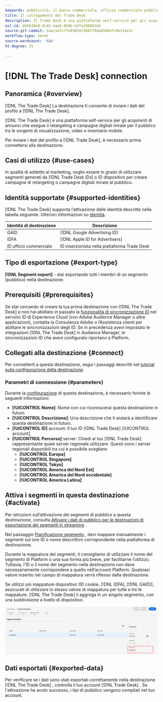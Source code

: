 ```yaml
---
keywords: pubblicità; il banco commerciale; ufficio commerciale pubblicitario
title: Il collegamento del Trade Desk
description: Il Trade Desk è una piattaforma self-service per gli acquirenti di annunci che esegue il retargeting e campagne digitali mirate per il pubblico tra le varie fonti di visualizzazione, video e inventario mobile.
exl-id: b8f638e8-dc45-4aeb-8b4b-b3fa2906816d
source-git-commit: 3aac1e7c7fe838201368379da8504efc8e316e1c
workflow-type: tm+mt
source-wordcount: '484'
ht-degree: 1%

---
```


# [!DNL The Trade Desk] connection

## Panoramica {#overview}

[!DNL The Trade Desk] La destinazione ti consente di inviare i dati del profilo a  [!DNL The Trade Desk].

[!DNL The Trade Desk] è una piattaforma self-service per gli acquirenti di annunci che esegue il retargeting e campagne digitali mirate per il pubblico tra le sorgenti di visualizzazione, video e inventario mobile.

Per inviare i dati del profilo a [!DNL Trade Desk], è necessario prima connettersi alla destinazione.

## Casi di utilizzo {#use-cases}

In qualità di addetto al marketing, voglio essere in grado di utilizzare segmenti generati da [!DNL Trade Desk IDs] o ID dispositivo per creare campagne di retargeting o campagne digitali mirate al pubblico.

## Identità supportate {#supported-identities}

[!DNL The Trade Desk] supporta l’attivazione delle identità descritte nella tabella seguente. Ulteriori informazioni su [identità](/help/identity-service/namespaces.md).

| Identità di destinazione | Descrizione |
|---|---|
| GAID | [!DNL Google Advertising ID] |
| IDFA | [!DNL Apple ID for Advertisers] |
| ID ufficio commerciale | ID inserzionista nella piattaforma Trade Desk |

## Tipo di esportazione {#export-type}

**[!DNL Segment export]** - stai esportando tutti i membri di un segmento (pubblico) nella destinazione.

## Prerequisiti {#prerequisites}

Se stai cercando di creare la tua prima destinazione con [!DNL The Trade Desk] e non hai abilitato in passato la [funzionalità di sincronizzazione ID](https://experienceleague.adobe.com/docs/id-service/using/id-service-api/methods/idsync.html) nel servizio ID di Experience Cloud (con Adobe Audience Manager o altre applicazioni), contatta la Consulenza Adobe o l’Assistenza clienti per abilitare le sincronizzazioni degli ID. Se in precedenza avevi impostato le integrazioni [!DNL The Trade Desk] in Audience Manager, le sincronizzazioni ID che avevi configurato riportano a Platform.

## Collegati alla destinazione {#connect}

Per connetterti a questa destinazione, segui i passaggi descritti nel [tutorial sulla configurazione della destinazione](../../ui/connect-destination.md).

### Parametri di connessione {#parameters}

Durante la [configurazione](../../ui/connect-destination.md) di questa destinazione, è necessario fornire le seguenti informazioni:

* **[!UICONTROL Nome]**: Nome con cui riconoscerai questa destinazione in futuro.
* **[!UICONTROL Descrizione]**: Una descrizione che ti aiuterà a identificare questa destinazione in futuro.
* **[!UICONTROL ID]** account: Il tuo ID  [!DNL Trade Desk] [!UICONTROL account].
* **[!UICONTROL Percorso]** server: Chiedi al tuo  [!DNL Trade Desk] rappresentante quale server regionale utilizzare. Questi sono i server regionali disponibili tra cui è possibile scegliere:
   * **[!UICONTROL Europa]**
   * **[!UICONTROL Singapore]**
   * **[!UICONTROL Tokyo]**
   * **[!UICONTROL America del Nord Est]**
   * **[!UICONTROL America del Nord occidentale]**
   * **[!UICONTROL America Latina]**

## Attiva i segmenti in questa destinazione {#activate}

Per istruzioni sull’attivazione dei segmenti di pubblico a questa destinazione, consulta [Attivare i dati di pubblico per le destinazioni di esportazione dei segmenti in streaming](../../ui/activate-segment-streaming-destinations.md) .

Nel passaggio [Pianificazione segmento](../../ui/activate-segment-streaming-destinations.md#scheduling) , devi mappare manualmente i segmenti sul loro ID o nome descrittivo corrispondente nella piattaforma di destinazione.

Durante la mappatura dei segmenti, ti consigliamo di utilizzare il nome del segmento di Platform o una sua forma più breve, per facilitarne l’utilizzo. Tuttavia, l’ID o il nome del segmento nella destinazione non deve necessariamente corrispondere a quello nell’account Platform. Qualsiasi valore inserito nel campo di mappatura verrà riflesso dalla destinazione.

Se utilizzi più mappature dispositivo (ID cookie, [!DNL IDFA], [!DNL GAID]), assicurati di utilizzare lo stesso valore di mappatura per tutte e tre le mappature. [!DNL The Trade Desk] li aggrega in un singolo segmento, con una suddivisione a livello di dispositivo.

![ID mappatura segmento](../../assets/common/segment-mapping-id.png)

## Dati esportati {#exported-data}

Per verificare se i dati sono stati esportati correttamente nella destinazione [!DNL The Trade Desk] , controlla il tuo account [!DNL Trade Desk] . Se l&#39;attivazione ha avuto successo, i tipi di pubblico vengono compilati nel tuo account.

